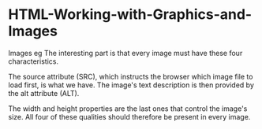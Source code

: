 # HTML-Working-with-Graphics-and-Images
Images
eg <!-- <img src="image.jpg" alt="brown dog" width="400" height="300"> -->
The interesting part is that every image must have these four characteristics. 

The source attribute (SRC), which instructs the browser which image file to load first, is what we have. 
The image's text description is then provided by the alt attribute (ALT). 

The width and height properties are the last ones that control the image's size. All four of these qualities should therefore be present in every image.

